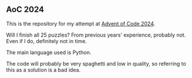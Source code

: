 ## AoC 2024

This is the repository for my attempt at [Advent of Code 2024](https://adventofcode.com/2024).

Will I finish all 25 puzzles? From previous years' experience, probably not. Even if I do, definitely not in time.

The main language used is Python.

The code will probably be very spaghetti and low in quality, so referring to this as a solution is a bad idea.
